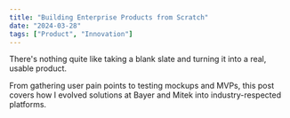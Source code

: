 ```yaml
---
title: "Building Enterprise Products from Scratch"
date: "2024-03-28"
tags: ["Product", "Innovation"]
---
```


There's nothing quite like taking a blank slate and turning it into a real, usable product.

From gathering user pain points to testing mockups and MVPs, this post covers how I evolved solutions at Bayer and Mitek into industry-respected platforms.
